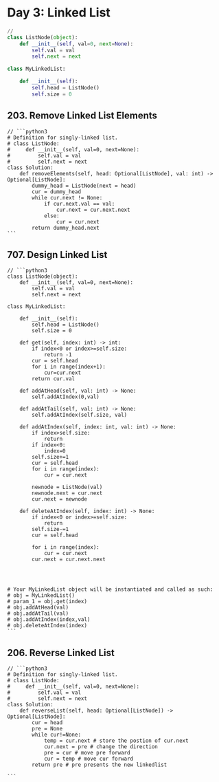 # Day 3: Linked List

```python
// 
class ListNode(object):
    def __init__(self, val=0, next=None):
        self.val = val
        self.next = next

class MyLinkedList:

    def __init__(self):
        self.head = ListNode()
        self.size = 0
```

## 203. Remove Linked List Elements

````
// ```python3
# Definition for singly-linked list.
# class ListNode:
#     def __init__(self, val=0, next=None):
#         self.val = val
#         self.next = next
class Solution:
    def removeElements(self, head: Optional[ListNode], val: int) -> Optional[ListNode]:
        dummy_head = ListNode(next = head)
        cur = dummy_head
        while cur.next != None:
            if cur.next.val == val:
                cur.next = cur.next.next
            else:
                cur = cur.next
        return dummy_head.next
```
````

## 707. Design Linked List

````
// ```python3
class ListNode(object):
    def __init__(self, val=0, next=None):
        self.val = val
        self.next = next

class MyLinkedList:

    def __init__(self):
        self.head = ListNode()
        self.size = 0

    def get(self, index: int) -> int:
        if index<0 or index>=self.size:
            return -1
        cur = self.head
        for i in range(index+1):
            cur=cur.next
        return cur.val

    def addAtHead(self, val: int) -> None:
        self.addAtIndex(0,val)
        
    def addAtTail(self, val: int) -> None:
        self.addAtIndex(self.size, val)

    def addAtIndex(self, index: int, val: int) -> None:
        if index>self.size:
            return 
        if index<0:
            index=0
        self.size+=1
        cur = self.head
        for i in range(index):
            cur = cur.next

        newnode = ListNode(val)
        newnode.next = cur.next
        cur.next = newnode
  
    def deleteAtIndex(self, index: int) -> None:
        if index<0 or index>=self.size:
            return 
        self.size-=1
        cur = self.head

        for i in range(index):
            cur = cur.next
        cur.next = cur.next.next


        

# Your MyLinkedList object will be instantiated and called as such:
# obj = MyLinkedList()
# param_1 = obj.get(index)
# obj.addAtHead(val)
# obj.addAtTail(val)
# obj.addAtIndex(index,val)
# obj.deleteAtIndex(index)
```
````

## 206. Reverse Linked List

````
// ```python3
# Definition for singly-linked list.
# class ListNode:
#     def __init__(self, val=0, next=None):
#         self.val = val
#         self.next = next
class Solution:
    def reverseList(self, head: Optional[ListNode]) -> Optional[ListNode]:
        cur = head
        pre = None
        while cur!=None:
            temp = cur.next # store the postion of cur.next
            cur.next = pre # change the direction
            pre = cur # move pre forward
            cur = temp # move cur forward
        return pre # pre presents the new linkedlist
            
```
````

